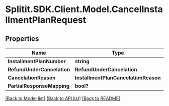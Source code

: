 # Splitit.SDK.Client.Model.CancelInstallmentPlanRequest
## Properties

Name | Type | Description | Notes
------------ | ------------- | ------------- | -------------
**InstallmentPlanNumber** | **string** |  | [optional] 
**RefundUnderCancelation** | **RefundUnderCancelation** |  | 
**CancelationReason** | **InstallmentPlanCancelationReason** |  | [optional] 
**PartialResponseMapping** | **bool?** |  | 

[[Back to Model list]](../README.md#documentation-for-models) [[Back to API list]](../README.md#documentation-for-api-endpoints) [[Back to README]](../README.md)

